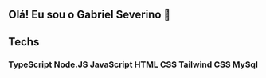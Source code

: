 
## Olá! Eu sou o Gabriel Severino 👋
## Techs
### TypeScript Node.JS JavaScript HTML CSS Tailwind CSS MySql
